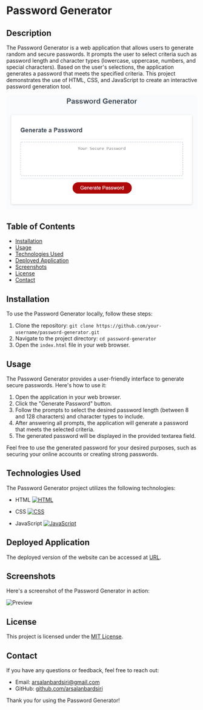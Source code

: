 # Password Generator

## Description

The Password Generator is a web application that allows users to generate random and secure passwords. It prompts the user to select criteria such as password length and character types (lowercase, uppercase, numbers, and special characters). Based on the user's selections, the application generates a password that meets the specified criteria. This project demonstrates the use of HTML, CSS, and JavaScript to create an interactive password generation tool.

![Password Generator Screenshot](./Assets/03-javascript-homework-demo.png)

## Table of Contents

- [Installation](#installation)
- [Usage](#usage)
- [Technologies Used](#technologies-used)
- [Deployed Application](#deployed-application)
- [Screenshots](#screenshots)
- [License](#license)
- [Contact](#contact)

## Installation

To use the Password Generator locally, follow these steps:

1. Clone the repository: `git clone https://github.com/your-username/password-generator.git`
2. Navigate to the project directory: `cd password-generator`
3. Open the `index.html` file in your web browser.

## Usage

The Password Generator provides a user-friendly interface to generate secure passwords. Here's how to use it:

1. Open the application in your web browser.
2. Click the "Generate Password" button.
3. Follow the prompts to select the desired password length (between 8 and 128 characters) and character types to include.
4. After answering all prompts, the application will generate a password that meets the selected criteria.
5. The generated password will be displayed in the provided textarea field.

Feel free to use the generated password for your desired purposes, such as securing your online accounts or creating strong passwords.

## Technologies Used

The Password Generator project utilizes the following technologies:

- HTML [![HTML](https://img.shields.io/badge/HTML-orange?style=for-the-badge&logo=html5)](https://developer.mozilla.org/en-US/docs/Web/HTML)

- CSS [![CSS](https://img.shields.io/badge/CSS-blue?style=for-the-badge&logo=css3)](https://developer.mozilla.org/en-US/docs/Web/CSS)

- JavaScript [![JavaScript](https://img.shields.io/badge/JavaScript-yellow?style=for-the-badge&logo=javascript)](https://developer.mozilla.org/en-US/docs/Web/JavaScript)

## Deployed Application

The deployed version of the website can be accessed at [URL](https://arsalanbardsiri.github.io/password-generator/).

## Screenshots

Here's a screenshot of the Password Generator in action:

![Preview](./Assets/preview.gif)

## License

This project is licensed under the [MIT License](LICENSE).

## Contact

If you have any questions or feedback, feel free to reach out:

- Email: arsalanbardsiri@gmail.com
- GitHub: [github.com/arsalanbardsiri](https://github.com/arsalanbardsiri)

Thank you for using the Password Generator!
